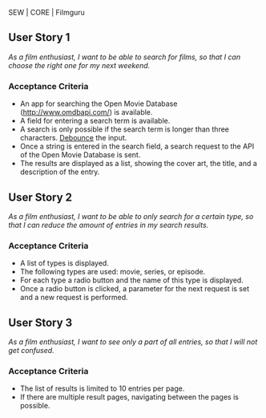 SEW | CORE | Filmguru

## User Story 1
*As a film enthusiast, I want to be able to search for films, so that I can choose the right one for my next weekend.*

### Acceptance Criteria
- An app for searching the Open Movie Database (http://www.omdbapi.com/) is available.
- A field for entering a search term is available.
- A search is only possible if the search term is longer than three characters. [Debounce](https://stackoverflow.com/a/53486112) the input.
- Once a string is entered in the search field, a search request to the API of the Open Movie Database is sent.
- The results are displayed as a list, showing the cover art, the title, and a description of the entry.


## User Story 2
*As a film enthusiast, I want to be able to only search for a certain type, so that I can reduce the amount of entries in my search results.*

### Acceptance Criteria
- A list of types is displayed.
- The following types are used: movie, series, or episode.
- For each type a radio button and the name of this type is displayed.
- Once a radio button is clicked, a parameter for the next request is set and a new request is performed.


## User Story 3
*As a film enthusiast, I want to see only a part of all entries, so that I will not get confused.*

### Acceptance Criteria
- The list of results is limited to 10 entries per page.
- If there are multiple result pages, navigating between the pages is possible.


